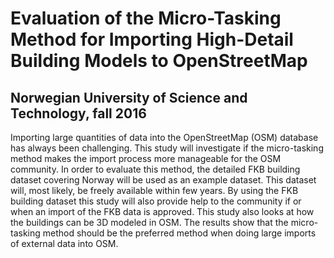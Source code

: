 # Evaluation of the Micro-Tasking Method for Importing High-Detail Building Models to OpenStreetMap
## Norwegian University of Science and Technology, fall 2016
Importing large quantities of data into the OpenStreetMap (OSM) database has always been challenging. This study will investigate if the micro-tasking method makes the import process more manageable for the OSM community. In order to evaluate this method, the detailed FKB building dataset covering Norway will be used as an example dataset. This dataset will, most likely, be freely available within few years. By using the FKB building dataset this study will also provide help to the community if or when an import of the FKB data is approved. This study also looks at how the buildings can be 3D modeled in OSM. The results show that the micro-tasking method should be the preferred method when doing large imports of external data into OSM.
